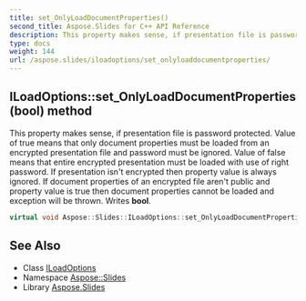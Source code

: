 ```yaml
---
title: set_OnlyLoadDocumentProperties()
second_title: Aspose.Slides for C++ API Reference
description: This property makes sense, if presentation file is password protected. Value of true means that only document properties must be loaded from an encrypted presentation file and password must be ignored. Value of false means that entire encrypted presentation must be loaded with use of right password. If presentation isn't encrypted then property value is always ignored. If document properties of an encrypted file aren't public and property value is true then document properties cannot be loaded and exception will be thrown. Writes bool.
type: docs
weight: 144
url: /aspose.slides/iloadoptions/set_onlyloaddocumentproperties/
---
```

## ILoadOptions::set_OnlyLoadDocumentProperties(bool) method


This property makes sense, if presentation file is password protected. Value of true means that only document properties must be loaded from an encrypted presentation file and password must be ignored. Value of false means that entire encrypted presentation must be loaded with use of right password. If presentation isn't encrypted then property value is always ignored. If document properties of an encrypted file aren't public and property value is true then document properties cannot be loaded and exception will be thrown. Writes **bool**.

```cpp
virtual void Aspose::Slides::ILoadOptions::set_OnlyLoadDocumentProperties(bool value)=0
```

## See Also

* Class [ILoadOptions](../)
* Namespace [Aspose::Slides](../../)
* Library [Aspose.Slides](../../../)